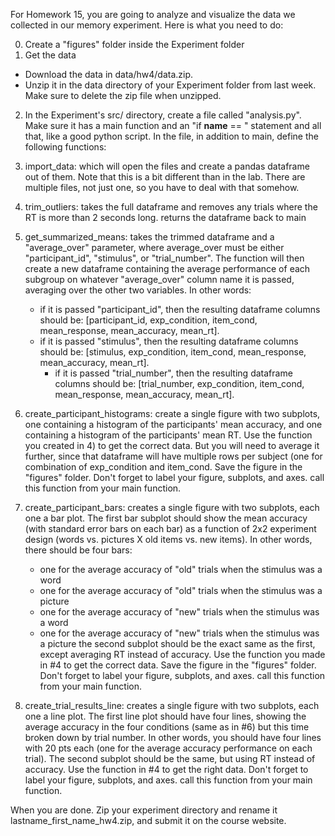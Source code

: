 For Homework 15, you are going to analyze and visualize the data we collected in our memory experiment. Here is what 
you need to do:

0) Create a "figures" folder inside the Experiment folder
1) Get the data
  - Download the data in data/hw4/data.zip. 
  - Unzip it in the data directory of your Experiment folder from last week. Make sure to delete the zip file when unzipped.
2) In the Experiment's src/ directory, create a file called "analysis.py". Make sure it has a main function 
  and an "if __name__ == " statement and all that, like a good python script. In the file, in addition to main, 
  define the following functions:
3) import_data: which will open the files and create a pandas dataframe out of them. Note that this is a bit different
  than in the lab. There are multiple files, not just one, so you have to deal with that somehow.
4) trim_outliers: takes the full dataframe and removes any trials where the RT is more than 2 seconds long. returns the dataframe back to 
  main 
  
5)  get_summarized_means: takes the trimmed dataframe and a "average_over" parameter, where average_over must be either "participant_id", 
  "stimulus", or "trial_number". The function will then create a new dataframe containing the average performance of each subgroup on whatever 
  "average_over" column name it is passed, averaging over the other two variables. In other words:
    - if it is passed "participant_id", then the resulting dataframe columns should be:
      [participant_id, exp_condition, item_cond, mean_response, mean_accuracy, mean_rt].
    - if it is passed "stimulus", then the resulting dataframe columns should be:
      [stimulus, exp_condition, item_cond, mean_response, mean_accuracy, mean_rt].
      - if it is passed "trial_number", then the resulting dataframe columns should be:
      [trial_number, exp_condition, item_cond, mean_response, mean_accuracy, mean_rt].
6) create_participant_histograms: create a single figure with two subplots, one containing a histogram of the participants' mean accuracy, and 
  one containing a histogram of the participants' mean RT. Use the function you created in 4) to get the correct data. But you will need to 
  average it further, since that dataframe will have multiple rows per subject (one for combination of exp_condition and item_cond. Save the 
  figure in the "figures" folder. Don't forget to label your figure, subplots, and axes. call this function from your main function.
7) create_participant_bars: creates a single figure with two subplots, each one a bar plot. The first bar subplot 
  should show the mean accuracy (with standard error bars on each bar) as a function of 2x2 experiment design (words vs. pictures X old items 
  vs. new items). In other words, there should be four bars:
    - one for the average accuracy of "old" trials when the stimulus was a word
    - one for the average accuracy of "old" trials when the stimulus was a picture
    - one for the average accuracy of "new" trials when the stimulus was a word
    - one for the average accuracy of "new" trials when the stimulus was a picture
  the second subplot should be the exact same as the first, except averaging RT instead of accuracy. Use the function you made in #4 to get the 
  correct data. Save the figure in the "figures" folder. Don't forget to label your figure, subplots, and axes. call this function from your main 
  function.
7) create_trial_results_line: creates a single figure with two subplots, each one a line plot. The first line plot should have four lines, 
  showing the average accuracy in the four conditions (same as in #6) but this time broken down by trial number. In other words, you should have 
  four lines with 20 pts each (one for the average accuracy performance on each trial). The second subplot should be the same, but using RT instead 
  of accuracy. Use the function in #4 to get the right data. Don't forget to label your figure, subplots, and axes. call this function from your main 
  function.

When you are done. Zip your experiment directory and rename it lastname_first_name_hw4.zip, and submit it on the course website.

